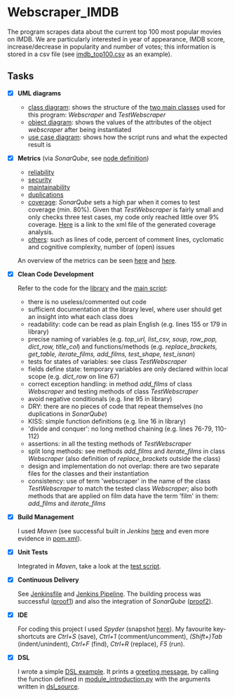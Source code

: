 # Webscraper_IMDB

The program scrapes data about the current top 100 most popular movies on IMDB. We are particularly interested in year of appearance, IMDB score, increase/decrease in popularity and number of votes; this information is stored in a csv file (see [imdb_top100.csv](imdb_top100.csv) as an example).

## Tasks
- [x] **UML diagrams**
  - [class diagram](proofs/uml_klassendiagramm.PNG): shows the structure of the [two main classes](src/main/resources/Webscrap_IMDB_Library.py) used for this program: *Webscraper* and *TestWebscraper*
  - [object diagram](proofs/uml_objektdiagramm.PNG): shows the values of the attributes of the object *webscraper* after being instantiated
  - [use case diagram](proofs/uml_anwendungsfalldiagramm.png): shows how the script runs and what the expected result is
  
- [x] **Metrics** (via *SonarQube*, see [node definition](sonarqube-analysis))
  - [reliability](proofs/sonarqube_reliability.png)
  - [security](proofs/sonarqube_security.png)
  - [maintainability](proofs/sonarqube_maintainability.png)  
  - [duplications](proofs/sonarqube_duplications.png)
  - [coverage](proofs/sonarqube_coverage.png): *SonarQube* sets a high par when it comes to test coverage (min. 80%). Given that *TestWebscraper* is fairly small and only checks three test cases, my code only reached little over 9% coverage. [Here](src/test/resources/coverage.xml) is a link to the xml file of the generated coverage analysis. 
  - [others](proofs/sonarqube_others.png): such as lines of code, percent of comment lines, cyclomatic and cognitive complexity, number of (open) issues
  
  An overview of the metrics can be seen [here](proofs/sonarqube_overview_1.png) and [here](proofs/sonarqube_overview_2.png).
  
- [x] **Clean Code Development**

  Refer to the code for the [library](src/main/resources/Webscrap_IMDB_Library.py) and the [main script](src/test/resources/Webscrap_IMDB_Test.py):
  - there is no useless/commented out code
  - sufficient documentation at the library level, where user should get an insight into what each class does
  - readability: code can be read as plain English (e.g. lines 155 or 179 in library)
  - precise naming of variables (e.g. *top_url, list_csv, soup, row_pop, dict_row, title_col*) and functions/methods (e.g. *replace_brackets, get_table, iterate_films, add_films, test_shape, test_isnan*)
  - tests for states of variables: see class *TestWebscraper*
  - fields define state: temporary variables are only declared within local scope (e.g. *dict_row* on line 67)
  - correct exception handling: in method *add_films* of class *Webscraper* and testing methods of class *TestWebscraper*
  - avoid negative conditionals (e.g. line 95 in library)
  - DRY: there are no pieces of code that repeat themselves (no duplications in *SonarQube*)
  - KISS: simple function definitions (e.g. line 16 in library)
  - 'divide and conquer': no long method chaining (e.g. lines 76-79, 110-112)
  - assertions: in all the testing methods of *TestWebscraper*
  - split long methods: see methods *add_films* and *iterate_films* in class *Webscraper* (also definition of *replace_brackets* outside the class)
  - design and implementation do not overlap: there are two separate files for the classes and their instantiation
  - consistency: use of term 'webscraper' in the name of the class *TestWebscraper* to match the tested class *Webscraper*; also both methods that are applied on film data have the term 'film' in them: *add_films* and *iterate_films*
  
- [x] **Build Management**

  I used *Maven* (see successful built in *Jenkins* [here](proofs/jenkins_build_maven.png) and even more evidence in [pom.xml](pom.xml)).
  
- [x] **Unit Tests**

  Integrated in *Maven*, take a look at the [test script](src/test/resources/Webscrap_IMDB_Test.py).
  
- [x] **Continuous Delivery**

  See [Jenkinsfile](Jenkinsfile) and [Jenkins Pipeline](proofs/jenkins_build_pipeline.png). The building process was successful ([proof1](proofs/jenkins_build_sun.png)) and also the integration of *SonarQube* ([proof2](proofs/jenkins_build_sonarqube.png)).
  
- [x] **IDE**

  For coding this project I used *Spyder* (snapshot [here](proofs/spyder.png)). My favourite key-shortcuts are *Ctrl+S* (save), *Ctrl+1* (comment/uncomment), *(Shift+)Tab* (indent/unindent), *Ctrl+F* (find), *Ctrl+R* (replace), *F5* (run).

- [x] **DSL**

  I wrote a simple [DSL example](src/main/resources/dsl_example.py). It prints a [greeting message](proofs/dsl_print.png), by calling the function defined in [module_introduction.py](src/main/resources/modules/module_introduction.py) with the arguments written in [dsl_source](src/main/resources/dsl_source.txt).



